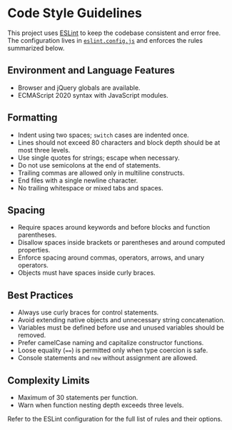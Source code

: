 # Code Style Guidelines

This project uses [ESLint](https://eslint.org/) to keep the codebase consistent and error free. The configuration lives in [`eslint.config.js`](eslint.config.js) and enforces the rules summarized below.

## Environment and Language Features
- Browser and jQuery globals are available.
- ECMAScript 2020 syntax with JavaScript modules.

## Formatting
- Indent using two spaces; `switch` cases are indented once.
- Lines should not exceed 80 characters and block depth should be at most three levels.
- Use single quotes for strings; escape when necessary.
- Do not use semicolons at the end of statements.
- Trailing commas are allowed only in multiline constructs.
- End files with a single newline character.
- No trailing whitespace or mixed tabs and spaces.

## Spacing
- Require spaces around keywords and before blocks and function parentheses.
- Disallow spaces inside brackets or parentheses and around computed properties.
- Enforce spacing around commas, operators, arrows, and unary operators.
- Objects must have spaces inside curly braces.

## Best Practices
- Always use curly braces for control statements.
- Avoid extending native objects and unnecessary string concatenation.
- Variables must be defined before use and unused variables should be removed.
- Prefer camelCase naming and capitalize constructor functions.
- Loose equality (`==`) is permitted only when type coercion is safe.
- Console statements and `new` without assignment are allowed.

## Complexity Limits
- Maximum of 30 statements per function.
- Warn when function nesting depth exceeds three levels.

Refer to the ESLint configuration for the full list of rules and their options.
